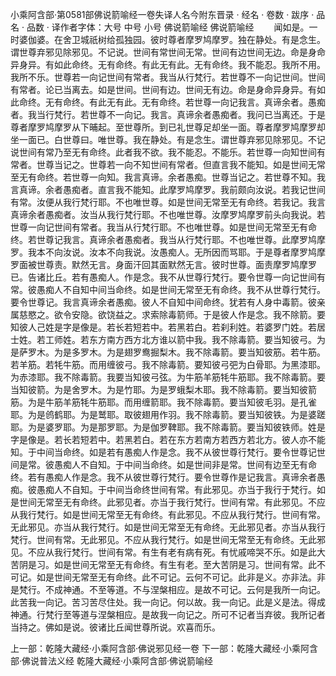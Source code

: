 小乘阿含部·第0581部佛说箭喻经一卷失译人名今附东晋录
· 经名 · 卷数 · 跋序
· 品名 · 品数 · 译作者字体：大号 中号 小号
佛说箭喻经
佛说箭喻经
　　闻如是。一时婆伽婆。在舍卫城祇树给孤独园。彼时尊者摩罗鸠摩罗。独在静处。有是念生。谓世尊弃邪见除邪见。不记说。世间有常世间无常。世间有边世间无边。命是身命异身异。有如此命终。无有命终。有此无有此。无有命终。我不能忍。我所不用。我所不乐。世尊若一向记世间有常者。我当从行梵行。若世尊不一向记世间。世间有常者。论已当离去。如是世间。世间有边。世间无有边。命是身命异身异。有如此命终。无有命终。有此无有此。无有命终。若世尊一向记我言。真谛余者。愚痴者。我当行梵行。若世尊不一向记。我言。真谛余者愚痴者。我问已当离还。于是尊者摩罗鸠摩罗从下晡起。至世尊所。到已礼世尊足却坐一面。尊者摩罗鸠摩罗却坐一面已。白世尊曰。唯世尊。我在静处。有是念生。谓世尊弃邪见除邪见。不记说世间有常乃至无有命终。此者我不欲。我不能忍。不能乐。若世尊一向知世间有常者。世尊当记之。世尊若一向不知世间有常者。但直言我不能知。如是世间无常至无有命终。若世尊一向知。我言真谛。余者愚痴。世尊当记之。若世尊不知。我言真谛。余者愚痴者。直言我不能知。此摩罗鸠摩罗。我前颇向汝说。若我记世间有常。汝便从我行梵行耶。不也唯世尊。如是世间无常至无有命终。若我记。我言真谛余者愚痴者。汝当从我行梵行耶。不也唯世尊。汝摩罗鸠摩罗前头向我说。若世尊一向记世间有常者。我当从行梵行耶。不也唯世尊。如是世间无常至无有命终。若世尊记我言。真谛余者愚痴者。我当从行梵行耶。不也唯世尊。此摩罗鸠摩罗。我本不向汝说。汝本不向我说。汝愚痴人。无所因而骂耶。于是尊者摩罗鸠摩罗面被世尊责。默然无言。身面汗回其面默然无言。彼时世尊。面责摩罗鸠摩罗已。告诸比丘。若有愚痴人。作是念。我不从世尊行梵行。要令世尊一向记世间有常。彼愚痴人不自知中间当命终。如是世间无常至无有命终。我不从世尊行梵行。要令世尊记。我言真谛余者愚痴。彼人不自知中间命终。犹若有人身中毒箭。彼亲属慈愍之。欲令安隐。欲饶益之。求索除毒箭师。于是彼人作是念。我不除箭。要知彼人己姓是字是像是。若长若短若中。若黑若白。若刹利姓。若婆罗门姓。若居士姓。若工师姓。若东方南方西方北方谁以箭中我。我不除毒箭。要当知彼弓。为是萨罗木。为是多罗木。为是翅罗鸯掘梨木。我不除毒箭。要当知彼筋。若牛筋。若羊筋。若牦牛筋。而用缠彼弓。我不除毒箭。要知彼弓弝为白骨耶。为黑漆耶。为赤漆耶。我不除毒箭。我要当知彼弓弦。为牛筋羊筋牦牛筋耶。我不除毒箭。要当知彼箭。为是舍罗木。为是竹耶。为是罗蛾梨木耶。我不除毒箭。要当知彼箭筋。为是牛筋羊筋牦牛筋耶。而用缠箭耶。我不除毒箭。要当知彼毛羽。是孔雀耶。为是鸧鹤耶。为是鹫耶。取彼翅用作羽。我不除毒箭。要当知彼铁。为是婆蹉耶。为是婆罗耶。为是那罗耶。为是伽罗鞞耶。我不除毒箭。要当知彼铁师。姓是字是像是。若长若短若中。若黑若白。若在东方若南方若西方若北方。彼人亦不能知。于中间当命终。如是若有愚痴人作是念。我不从彼世尊行梵行。要令世尊记世间是常。彼愚痴人不自知。于中间当命终。如是世间非是常。世间有边至无有命终。若有愚痴人作是念。我不从彼世尊行梵行。要令世尊作是记我言。真谛余者愚痴。彼愚痴人不自知。于中间当命终世间有常。有此邪见。亦当于我行于梵行。如是世间无常至无有命终。此邪见者。亦当于我行梵行。世间有常。有此邪见。不应从我行梵行。如是世间无常至无有命终。有此邪见。不应从我行梵行。世间有常。无此邪见。亦当从我行梵行。如是世间无常至无有命终。无此邪见者。亦当从我行梵行。世间有常。无此邪见。不应从我行梵行。如是世间无常至无有命终。无此邪见。不应从我行梵行。世间有常。有生有老有病有死。有忧戚啼哭不乐。如是此大苦阴是习。如是世间无常至无有命终。有生有老。至大苦阴是习。世间有常。此不可记。如是世间无常至无有命终。此不可记。云何不可记。此非是义。亦非法。非是梵行。不成神通。不至等道。不与涅槃相应。是故不可记。云何是我所一向记。此苦我一向记。苦习苦尽住处。我一向记。何以故。我一向记。此是义是法。得成神通。行梵行至等道与涅槃相应。是故我一向记之。所可不记者当弃彼。我所记者当持之。佛如是说。彼诸比丘闻世尊所说。欢喜而乐。

上一部：乾隆大藏经·小乘阿含部·佛说邪见经一卷
下一部：乾隆大藏经·小乘阿含部·佛说普法义经
乾隆大藏经·小乘阿含部·佛说箭喻经